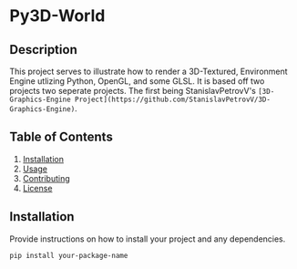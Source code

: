 # Py3D-World

## Description

This project serves to illustrate how to render a 3D-Textured, Environment Engine utlizing Python, OpenGL, and some GLSL. It is based off two projects two seperate projects. The first being StanislavPetrovV's `[3D-Graphics-Engine Project](https://github.com/StanislavPetrovV/3D-Graphics-Engine)`.

## Table of Contents

1. [Installation](#installation)
2. [Usage](#usage)
3. [Contributing](#contributing)
4. [License](#license)

## Installation

Provide instructions on how to install your project and any dependencies.

```bash
pip install your-package-name
